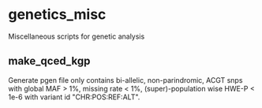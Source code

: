# genetics_misc
Miscellaneous scripts for genetic analysis

## make_qced_kgp
Generate pgen file only contains bi-allelic, non-parindromic, ACGT snps with global MAF > 1%, missing rate < 1%, (super)-population wise HWE-P < 1e-6 with variant id "CHR:POS:REF:ALT".
